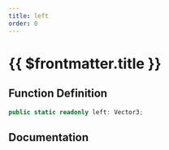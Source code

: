 ```yaml
---
title: left
order: 0
---
```


# {{ $frontmatter.title }}

## Function Definition

```ts
public static readonly left: Vector3;
```

## Documentation

<!--@include: ./parts/left.md-->
